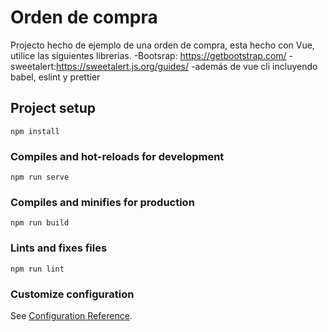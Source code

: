 # Orden de compra
Projecto hecho de ejemplo de una orden de compra, esta hecho con Vue, utilice las siguientes librerias.
-Bootsrap: https://getbootstrap.com/
-sweetalert:https://sweetalert.js.org/guides/
-además de vue cli incluyendo babel, eslint y prettier


## Project setup
```
npm install
```

### Compiles and hot-reloads for development
```
npm run serve
```

### Compiles and minifies for production
```
npm run build
```

### Lints and fixes files
```
npm run lint
```

### Customize configuration
See [Configuration Reference](https://cli.vuejs.org/config/).
